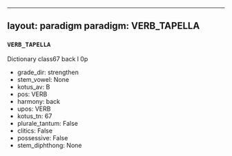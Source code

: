 
---
layout: paradigm
paradigm: VERB_TAPELLA
---
### ` VERB_TAPELLA `

Dictionary class67 back l 0p
* grade_dir: strengthen
* stem_vowel: None
* kotus_av: B
* pos: VERB
* harmony: back
* upos: VERB
* kotus_tn: 67
* plurale_tantum: False
* clitics: False
* possessive: False
* stem_diphthong: None
